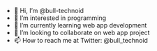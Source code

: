 - 👋 Hi, I’m @bull-technoid
- 👀 I’m interested in programming
- 🌱 I’m currently learning web app development
- 💞️ I’m looking to collaborate on web app project
- 📫 How to reach me at Twitter: @bull_technoid

<!---
bull-technoid/bull-technoid is a ✨ special ✨ repository because its `README.md` (this file) appears on your GitHub profile.
You can click the Preview link to take a look at your changes.
--->
